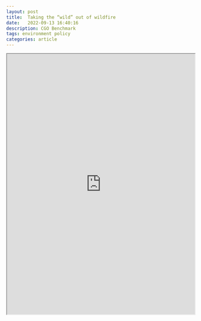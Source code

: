 ```yaml
---
layout: post
title:  Taking the “wild” out of wildfire
date:   2022-09-13 16:40:16
description: CGO Benchmark
tags: environment policy
categories: article
---
```


<iframe src="https://www.thecgo.org/benchmark/taking-the-wild-out-of-wildfire/" width="100%" height="700"></iframe>